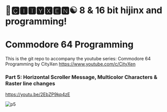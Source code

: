 # 🌆🅲🅸🆃🆈🆇🅴🅽☯️ 8 & 16 bit hijinx and programming!

# Commodore 64 Programming

This is the git repo to accompany the youtube series: Commodore 64 Programming by CityXen https://www.youtube.com/c/CityXen

### Part 5: Horizontal Scroller Message, Multicolor Characters & Raster line changes
https://youtu.be/2EbZP9kp4zE

![p5](https://github.com/cityxen/Commodore64_Programming/blob/master/Part%2005%20-%20Scroller%20Message/images/C64ProgrammingSeries-ep5.jpg)